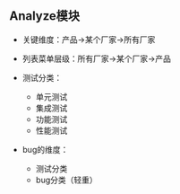 ## Analyze模块
- 关键维度：产品->某个厂家->所有厂家


- 列表菜单层级：所有厂家->某个厂家->产品


- 测试分类：
    - 单元测试
    - 集成测试
    - 功能测试
    - 性能测试

- bug的维度：
    - 测试分类
    - bug分类（轻重）